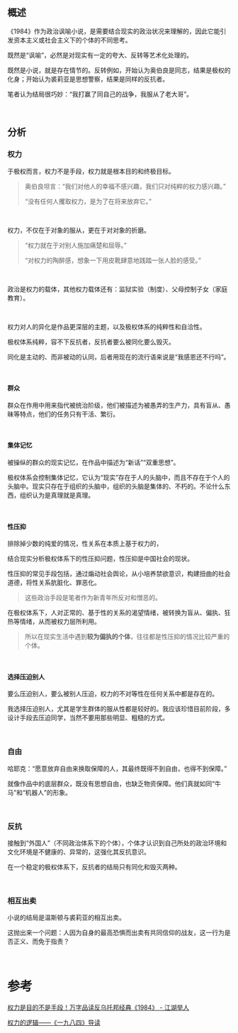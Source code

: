 ## 概述

《1984》作为政治讽喻小说，是需要结合现实的政治状况来理解的，因此它能引发资本主义或社会主义下的个体的不同思考。

既然是“讽喻”，必然是对现实有一定的夸大、反转等艺术化处理的。

既然是小说，就是存在情节的。反转例如，开始认为奥伯良是同志，结果是极权的化身；开始认为裘莉亚是思想警察，结果是同样的反抗者。

笔者认为结局很巧妙：“我打赢了同自己的战争，我服从了老大哥”。

    

## 分析

### 权力

于极权而言，权力不是手段，权力就是根本目的和终极目标。

> 奥伯良坦言：“我们对他人的幸福不感兴趣，我们只对纯粹的权力感兴趣。”
> 
> “没有任何人攫取权力，是为了在将来放弃它。”

    

权力，不仅在于对象的服从，更在于对对象的折磨。

> “权力就在于对别人施加痛楚和屈辱。”
> 
> “对权力的陶醉感，想象一下用皮靴肆意地践踏一张人脸的感受。”

    

政治是权力的载体，其他权力载体还有：监狱实验（制度）、父母控制子女（家庭教育）。  

    

权力对人的异化是作品更深层的主题，以及极权体系的纯粹性和自洽性。  

极权体系纯粹，容不下反抗者，反抗者要么被同化要么毁灭。

同化是主动的、而非被动的认同，后者用现在的流行语来说是“我感恩还不行吗”。

    

#### 群众

群众在作用中用来指代被统治阶级，他们被描述为被愚弄的生产力，具有盲从、愚昧等特点，他们的任务只有干活、繁衍。

    

#### 集体记忆

被操纵的群众的现实记忆，在作品中描述为“新话”“双重思想”。

极权体系会控制集体记忆，它认为“现实”存在于人的头脑中，而且不存在于个人的头脑中。现实只存在于组织的头脑中，组织的头脑是集体的、不朽的。不论什么东西，组织认为是真理就是真理。

    

#### 性压抑

排除掉少数的纯爱的情况，性关系在本质上基于权力的，

结合现实分析极权体系下的性压抑问题，性压抑是中国社会的现状。

性压抑的常见手段包括，通过煽动社会舆论，从小培养禁欲意识，构建扭曲的社会道德，将性关系肮脏化、罪恶化。

> 这些政治手段是笔者作为新青年所反对和憎恶的。

在极权体系下，人对正常的、基于性的关系的渴望情绪，被转换为盲从、偏执、狂热等情绪，从而被权力层所利用。

> 所以在现实生活中遇到**较为偏执的个体**，往往都是性压抑的情况比较严重的个体。

    

#### 选择压迫别人

要么压迫别人，要么被别人压迫，权力的不对等性在任何关系中都是存在的。

我选择压迫别人，尤其是学生群体的服从性都是较好的。我应该珍惜目前阶段，多设计手段去压迫同学，当然不要用那些明显、粗糙的方式。

    

### 自由

哈耶克：“愿意放弃自由来换取保障的人，其最终既得不到自由，也得不到保障。”

就像作品中的底层群众，既没有思想自由，也缺乏物资保障。他们真就如同“牛马”和“机器人”的形象。

    

### 反抗

接触到“外国人”（不同政治体系下的个体），个体才认识到自己所处的政治环境和文化环境是不健康的、异常的，这强化其反抗意识。

在一个稳定的极权体系下，反抗者的结局只有同化和毁灭两种。

    

### 相互出卖

小说的结局是温斯顿与裘莉亚的相互出卖。

这抛出来一个问题：人因为自身的最高恐惧而出卖有共同信仰的战友，这一行为是否正义、而免于指责？

    

# 参考

[权力是目的不是手段！万字品读反乌托邦经典《1984》 - 江湖举人](https://www.bilibili.com/video/BV1kC411a7aV)

[权力的逻辑——《一九八四》导读](https://zhuanlan.zhihu.com/p/52166539)
